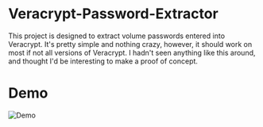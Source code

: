 # Veracrypt-Password-Extractor
This project is designed to extract volume passwords entered into Veracrypt. It's pretty simple and nothing crazy, however, it should work on most if not all versions of Veracrypt. I hadn't seen anything like this around, and thought I'd be interesting to make a proof of concept.

# Demo
![Demo](https://i.imgur.com/QNuMsgs.gif)